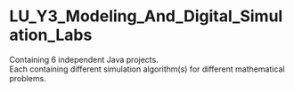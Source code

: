 # LU_Y3_Modeling_And_Digital_Simulation_Labs

Containing 6 independent Java projects.
<br>
Each containing different simulation algorithm(s) for different mathematical problems.
